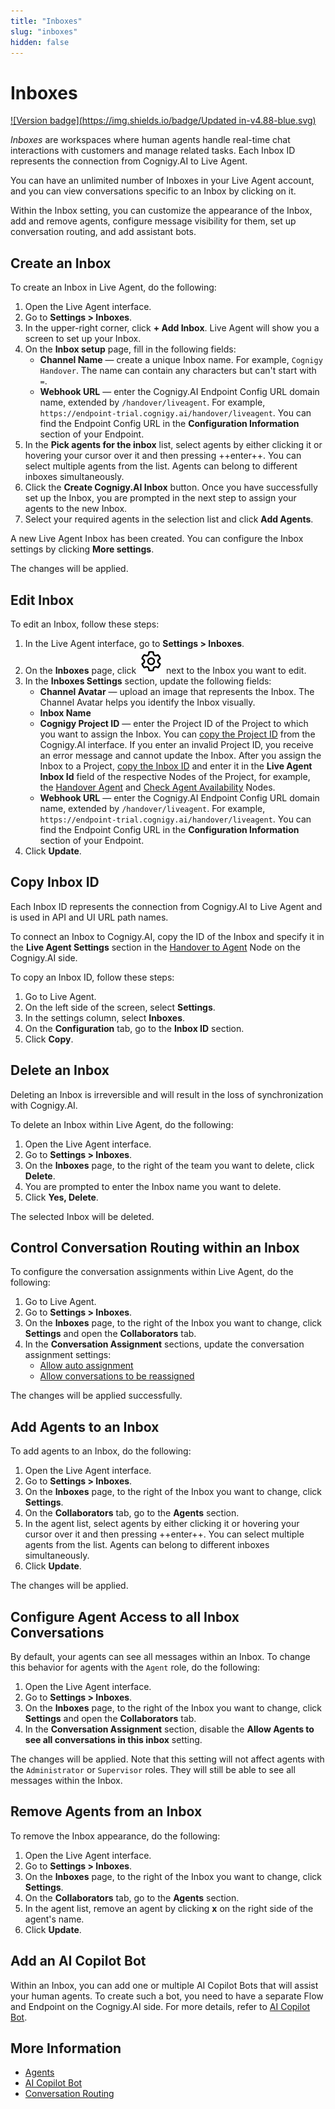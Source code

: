 ```yaml
---
title: "Inboxes" 
slug: "inboxes" 
hidden: false 
---
```


# Inboxes

[![Version badge](https://img.shields.io/badge/Updated in-v4.88-blue.svg)](../../release-notes/4.88.md)

_Inboxes_ are workspaces where human agents handle real-time chat interactions with customers and manage related tasks. Each Inbox ID represents the connection from Cognigy.AI to Live Agent. 

You can have an unlimited number of Inboxes in your Live Agent account, and you can view conversations specific to an Inbox by clicking on it. 

Within the Inbox setting, you can customize the appearance of the Inbox, add and remove agents,
configure message visibility for them, set up conversation routing, and add assistant bots.

## Create an Inbox

To create an Inbox in Live Agent, do the following:

1. Open the Live Agent interface. 
2. Go to **Settings > Inboxes**.
3. In the upper-right corner, click **+ Add Inbox**. Live Agent will show you a screen to set up your Inbox. 
4. On the **Inbox setup** page, fill in the following fields:
    - **Channel Name** — create a unique Inbox name. For example, `Cognigy Handover`. The name can contain any characters but can't start with `=`.
    - **Webhook URL** — enter the Cognigy.AI Endpoint Config URL domain name, extended by `/handover/liveagent`. For example, `https://endpoint-trial.cognigy.ai/handover/liveagent`. You can find the Endpoint Config URL in the **Configuration Information** section of your Endpoint.
5. In the **Pick agents for the inbox** list, select agents by either clicking it or hovering your cursor over it and then pressing ++enter++. You can select multiple agents from the list. Agents can belong to different inboxes simultaneously.
6. Click the **Create Cognigy.AI Inbox** button. Once you have successfully set up the Inbox, you are prompted in the next step to assign your agents to the new Inbox.
7. Select your required agents in the selection list and click **Add Agents**.

A new Live Agent Inbox has been created. You can configure the Inbox settings by clicking **More settings**.

The changes will be applied.

## Edit Inbox

To edit an Inbox, follow these steps:

1. In the Live Agent interface, go to **Settings > Inboxes**.
2. On the **Inboxes** page, click ![gear](../../_assets/icons/gear.svg) next to the Inbox you want to edit. 
4. In the **Inboxes Settings** section, update the following fields:
    - **Channel Avatar** — upload an image that represents the Inbox. The Channel Avatar helps you identify the Inbox visually. 
    - **Inbox Name**
    - **Cognigy Project ID** — enter the Project ID of the Project to which you want to assign the Inbox. You can [copy the Project ID](../../ai/build/projects.md#copy-the-project-id) from the Cognigy.AI interface. If you enter an invalid Project ID, you receive an error message and cannot update the Inbox. After you assign the Inbox to a Project, [copy the Inbox ID](#copy-inbox-id) and enter it in the **Live Agent Inbox Id** field of the respective Nodes of the Project, for example, the [Handover Agent](../../ai/build/node-reference/service/handover-to-agent.md#live-agent-settings) and [Check Agent Availability](../../ai/build/node-reference/service/check-agent-availability.md#settings) Nodes.
    - **Webhook URL** — enter the Cognigy.AI Endpoint Config URL domain name, extended by `/handover/liveagent`. For example, `https://endpoint-trial.cognigy.ai/handover/liveagent`. You can find the Endpoint Config URL in the **Configuration Information** section of your Endpoint.
5. Click **Update**.

## Copy Inbox ID

Each Inbox ID represents the connection from Cognigy.AI to Live Agent and is used in API and UI URL path names.

To connect an Inbox to Cognigy.AI,
copy the ID of the Inbox
and specify it in the **Live Agent Settings** section in the [Handover to Agent](../../ai/build/node-reference/service/handover-to-agent.md) Node on the Cognigy.AI side.

To copy an Inbox ID, follow these steps:

1. Go to Live Agent.
2. On the left side of the screen, select **Settings**.
3. In the settings column, select **Inboxes**.
4. On the **Configuration** tab, go to the **Inbox ID** section.
5. Click **Copy**.

## Delete an Inbox

Deleting an Inbox is irreversible and will result in the loss of synchronization with Cognigy.AI.

To delete an Inbox within Live Agent, do the following:

1. Open the Live Agent interface.
2. Go to **Settings > Inboxes**. 
3. On the **Inboxes** page, to the right of the team you want to delete, click **Delete**. 
4. You are prompted to enter the Inbox name you want to delete. 
5. Click **Yes, Delete**.

The selected Inbox will be deleted.

## Control Conversation Routing within an Inbox

To configure the conversation assignments within Live Agent, do the following:

1. Go to Live Agent.
2. Go to **Settings > Inboxes**. 
3. On the **Inboxes** page, to the right of the Inbox you want to change, click **Settings** and open the **Collaborators** tab. 
4. In the **Conversation Assignment** sections, update the conversation assignment settings:
    - [Allow auto assignment](../conversation/conversation-routing/automatic-mode.md#automatic-assignment)
    - [Allow conversations to be reassigned](../conversation/conversation-routing/automatic-mode.md#automatic-reassignment)

The changes will be applied successfully.

## Add Agents to an Inbox

To add agents to an Inbox, do the following:

1. Open the Live Agent interface.
2. Go to **Settings > Inboxes**.
3. On the **Inboxes** page, to the right of the Inbox you want to change, click **Settings**.
4. On the **Collaborators** tab, go to the **Agents** section.
5. In the agent list, select agents by either clicking it or hovering your cursor over it and then pressing ++enter++. You can select multiple agents from the list. Agents can belong to different inboxes simultaneously.
6. Click **Update**.

The changes will be applied.

## Configure Agent Access to all Inbox Conversations

By default, your agents can see all messages within an Inbox. 
To change this behavior for agents with the `Agent` role, do the following:

1. Open the Live Agent interface.
2. Go to **Settings > Inboxes**.
3. On the **Inboxes** page, to the right of the Inbox you want to change, click **Settings** and open the **Collaborators** tab.
4. In the **Conversation Assignment** section, disable the **Allow Agents to see all conversations in this inbox** setting.

The changes will be applied. Note that this setting will not affect agents with the `Administrator` or `Supervisor` roles.
They will still be able to see all messages within the Inbox.

## Remove Agents from an Inbox

To remove the Inbox appearance, do the following:

1. Open the Live Agent interface.
2. Go to **Settings > Inboxes**.
3. On the **Inboxes** page, to the right of the Inbox you want to change, click **Settings**.
4. On the **Collaborators** tab, go to the **Agents** section.
5. In the agent list, remove an agent by clicking **x** on the right side of the agent's name.
6. Click **Update**.

## Add an AI Copilot Bot 

Within an Inbox, you can add one or multiple AI Copilot Bots that will assist your human agents.
To create such a bot, you need to have a separate Flow and Endpoint on the Cognigy.AI side.
For more details, refer to [AI Copilot Bot](../assistants/ai-copilot-bot.md). 

## More Information

- [Agents](agents.md)
- [AI Copilot Bot](../assistants/ai-copilot-bot.md)
- [Conversation Routing](../conversation/conversation-routing/overview.md)
